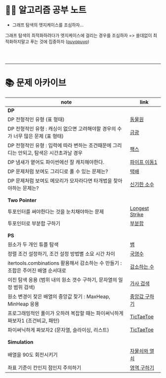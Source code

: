 # 🧑‍💻 알고리즘 공부 노트

- 그래프 탐색의 엣지케이스를 조심하자... 

그래프 탐색의 최적화하려다가 엣지케이스에 걸리는 경우를 조심하자 => 쓸데없이 최적화하지말고 푸는 것에 집중하자 ([puyopuyo](http://noj.am/11559))


<br/>
<br/>

---

# 📚 문제 아카이브

|note|link|
|------|---|
| **DP** ||
|DP 전형적인 유형 (표 형태)|[동물원](./sol_from_BOJ/dp/boj1309.py)|
|DP 전형적인 유형 : 캐싱이 없으면 고려해야할 경우의 수가 너무 많은 문제 (표 형태)|[금광](./sol_from_etc/book_이것이코딩테스트다/Q31.py)|
|DP 전형적인 유형 : 입력에 따라 변하는 조건때문에 그리디는 안되고, 탐색은 시간초과날 경우|[팩스](./sol_from_BOJ/dp/boj2341.py)|
|DP 냄새가 옅어도 파이썬에선 잘 캐치해야한다.|[파이프 이동1](./sol_from_BOJ/dp/boj17070.py)|
|DP 문제처럼 보여도 그리디로 풀 수 있는 문제는?|[택배](./sol_from_BOJ/greedy/boj8980.py)|
|DP 문제처럼 보여도 메모리가 모자라다면 타개법을 찾아야하는 문제는?|[신기한 소수](./sol_from_BOJ/ps/boj2023.py)|
|  ||
|  ||
| **Two Pointer** ||
|투포인터를 써야한다는 것을 눈치채야하는 문제|[Longest Strike](./sol_from_codeforces/#790_div4/1676F.py)|
|투포인터로 부분합 구하기|[부분합](./sol_from_BOJ/two_pointer/boj1806.py)|
|  ||
|  ||
| **PS** ||
|원소가 두 개인 튜플 탐색|[뱀](./sol_from_BOJ/simulation/boj3190.py)|
|정렬 조건 설정하기, 조건 설정 방법별 소요 시간 차이|[국영수](./sol_from_BOJ/sort/boj10825.py)|
|itertools.combinations 활용해서 감소하는 수 만들기 : 조합은 주어진 배열 순서대로|[감소하는 수](./sol_from_BOJ/ps/boj1038.py)|
|이진 탐색 응용 (범위 내의 원소 갯수 구하기, 문자열의 일정 범위 검색)|[가사 검색](./sol_from_Programmers/kakao_blind/pr60060.py)|
|원소 변경이 잦은 배열의 중앙값 찾기 : MaxHeap, MinHeap 응용|[중앙값 구하기](./sol_from_BOJ/data_structure/boj2696.py)|
|프로그래밍적인 풀이가 오하려 복잡할 때는 파이써닉하게 짜보자1 (조건비교, 패턴)|[TicTaeToe](./sol_from_BOJ/ps/boj13227.py)|
|파이써닉하게 짜보자2 (문자열, 슬라이싱, 리스트)|[TicTaeToe](./sol_from_BOJ/ps/boj13227.py)|
|  ||
|  ||
| **Simulation** ||
|배열을 90도 회전시키기|[자물쇠와 열쇠](./sol_from_Programmers/kakao_blind/pr60059.py)|
|좌표 기준이 칸인지 점인지 주의하기|[영역 구하기](./sol_from_BOJ/DFSBFS/boj2583.py)|
